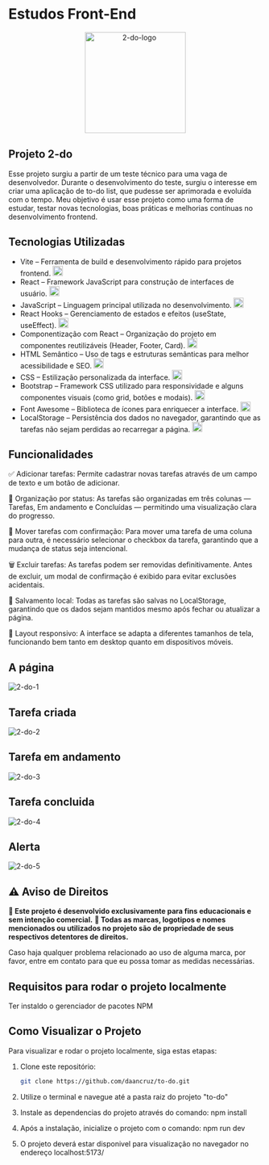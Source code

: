 # Estudos Front-End
<p align="center">
  <img src="https://github.com/user-attachments/assets/ba652af7-8217-4a14-b431-f9a55bcd867c" alt="2-do-logo" width="200"/>
</p>


## Projeto 2-do

Esse projeto surgiu a partir de um teste técnico para uma vaga de desenvolvedor. Durante o desenvolvimento do teste, surgiu o interesse em criar uma aplicação de to-do list, que pudesse ser aprimorada e evoluída com o tempo. Meu objetivo é usar esse projeto como uma forma de estudar, testar novas tecnologias, boas práticas e melhorias contínuas no desenvolvimento frontend.

## Tecnologias Utilizadas

- Vite – Ferramenta de build e desenvolvimento rápido para projetos frontend. <img src="https://img.shields.io/badge/NEW-brightgreen" width="20">
- React – Framework JavaScript para construção de interfaces de usuário. <img src="https://img.shields.io/badge/NEW-brightgreen" width="20">
- JavaScript – Linguagem principal utilizada no desenvolvimento. <img src="https://img.shields.io/badge/NEW-brightgreen" width="20">
- React Hooks – Gerenciamento de estados e efeitos (useState, useEffect). <img src="https://img.shields.io/badge/NEW-brightgreen" width="20">
- Componentização com React – Organização do projeto em componentes reutilizáveis (Header, Footer, Card). <img src="https://img.shields.io/badge/NEW-brightgreen" width="20">
- HTML Semântico – Uso de tags e estruturas semânticas para melhor acessibilidade e SEO. <img src="https://img.shields.io/badge/NEW-brightgreen" width="20">
- CSS – Estilização personalizada da interface. <img src="https://img.shields.io/badge/NEW-brightgreen" width="20">
- Bootstrap – Framework CSS utilizado para responsividade e alguns componentes visuais (como grid, botões e modais). <img src="https://img.shields.io/badge/NEW-brightgreen" width="20">
- Font Awesome – Biblioteca de ícones para enriquecer a interface. <img src="https://img.shields.io/badge/NEW-brightgreen" width="20">
- LocalStorage – Persistência dos dados no navegador, garantindo que as tarefas não sejam perdidas ao recarregar a página. <img src="https://img.shields.io/badge/NEW-brightgreen" width="20">

## Funcionalidades

  ✅ Adicionar tarefas: Permite cadastrar novas tarefas através de um campo de texto e um botão de adicionar.

  🔄 Organização por status: As tarefas são organizadas em três colunas — Tarefas, Em andamento e Concluídas — permitindo uma visualização clara do progresso.

  🔀 Mover tarefas com confirmação: Para mover uma tarefa de uma coluna para outra, é necessário selecionar o checkbox da tarefa, garantindo que a mudança de status seja intencional.

  🗑️ Excluir tarefas: As tarefas podem ser removidas definitivamente. Antes de excluir, um modal de confirmação é exibido para evitar exclusões acidentais.

  💾 Salvamento local: Todas as tarefas são salvas no LocalStorage, garantindo que os dados sejam mantidos mesmo após fechar ou atualizar a página.

  📱 Layout responsivo: A interface se adapta a diferentes tamanhos de tela, funcionando bem tanto em desktop quanto em dispositivos móveis.



## A página
![2-do-1](https://github.com/user-attachments/assets/99445237-9740-40e2-9326-58e0a5a0932c)


## Tarefa criada
![2-do-2](https://github.com/user-attachments/assets/43fe2167-316f-4673-99b1-c4d3ea149154)


## Tarefa em andamento
![2-do-3](https://github.com/user-attachments/assets/61d91560-a33a-4b8a-b044-6654c89d382d)


## Tarefa concluida
![2-do-4](https://github.com/user-attachments/assets/0a89237b-ad0e-443c-a503-afd00a9c2e3b)

## Alerta
![2-do-5](https://github.com/user-attachments/assets/332e1021-5cbb-409d-b5e7-d9883d13de4a)


## ⚠️ Aviso de Direitos

**🚨 Este projeto é desenvolvido exclusivamente para fins educacionais e sem intenção comercial.**
**📌 Todas as marcas, logotipos e nomes mencionados ou utilizados no projeto são de propriedade de seus respectivos detentores de direitos.**

Caso haja qualquer problema relacionado ao uso de alguma marca, por favor, entre em contato para que eu possa tomar as medidas necessárias.

## Requisitos para rodar o projeto localmente

Ter instaldo o gerenciador de pacotes NPM

## Como Visualizar o Projeto

Para visualizar e rodar o projeto localmente, siga estas etapas:

1. Clone este repositório:
   ```bash
   git clone https://github.com/daancruz/to-do.git

2. Utilize o terminal e navegue até a pasta raiz do projeto "to-do"

3. Instale as dependencias do projeto através do comando: npm install

4. Após a instalação, inicialize o projeto com o comando: npm run dev

5. O projeto deverá estar disponivel para visualização no navegador no endereço localhost:5173/
